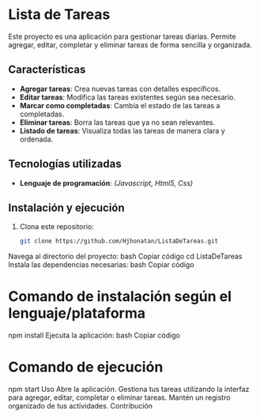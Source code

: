# Lista de Tareas

Este proyecto es una aplicación para gestionar tareas diarias. Permite agregar, editar, completar y eliminar tareas de forma sencilla y organizada.

## Características

- **Agregar tareas**: Crea nuevas tareas con detalles específicos.
- **Editar tareas**: Modifica las tareas existentes según sea necesario.
- **Marcar como completadas**: Cambia el estado de las tareas a completadas.
- **Eliminar tareas**: Borra las tareas que ya no sean relevantes.
- **Listado de tareas**: Visualiza todas las tareas de manera clara y ordenada.

## Tecnologías utilizadas

- **Lenguaje de programación**: *(Javascript, Html5, Css)*


## Instalación y ejecución

1. Clona este repositorio:
   ```bash
   git clone https://github.com/Hjhonatan/ListaDeTareas.git
Navega al directorio del proyecto:
bash
Copiar código
cd ListaDeTareas
Instala las dependencias necesarias:
bash
Copiar código
# Comando de instalación según el lenguaje/plataforma
npm install
Ejecuta la aplicación:
bash
Copiar código
# Comando de ejecución
npm start
Uso
Abre la aplicación.
Gestiona tus tareas utilizando la interfaz para agregar, editar, completar o eliminar tareas.
Mantén un registro organizado de tus actividades.
Contribución

